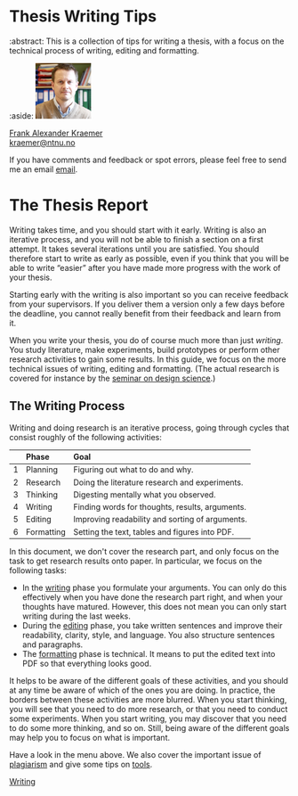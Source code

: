 # Thesis Writing Tips

:abstract: This is a collection of tips for writing a thesis, with a focus on the technical process of writing, editing and formatting.

:aside: <img src="figures/frank.jpg" width="100px"><p><a href="https://www.ntnu.edu/employees/kraemer">Frank Alexander Kraemer</a><br/><i class="far fa-envelope"></i> kraemer@ntnu.no</p> If you have comments and feedback or spot errors, please feel free to send me an email [email](mailto:kraemer@ntnu.no).

# The Thesis Report


Writing takes time, and you should start with it early. Writing is also an iterative process, and you will not be able to finish a section on a first attempt. It takes several iterations until you are satisfied. You should therefore start to write as early as possible, even if you think that you will be able to write “easier” after you have made more progress with the work of your thesis.

Starting early with the writing is also important so you can receive feedback from your supervisors. If you deliver them a version only a few days before the deadline, you cannot really benefit from their feedback and learn from it.

When you write your thesis, you do of course much more than just *writing*. You study literature, make experiments, build prototypes or perform other research activities to gain some results. In this guide, we focus on the more technical issues of writing, editing and formatting. (The actual research is covered for instance by the [seminar on design science](https://falkr.github.io/designscience/index.html).)

## The Writing Process

Writing and doing research is an iterative process, going through cycles that consist roughly of the following activities:

<table class="table">
<thead>
<tr class="header">
<th align="left"></th>
<th align="left">Phase</th>
<th align="left">Goal</th>
</tr>
</thead>
<tbody>
<tr class="odd">
<td align="left">1</td>
<td align="left">Planning</td>
<td align="left">Figuring out what to do and why.</td>
</tr>
<tr class="even">
<td align="left">2</td>
<td align="left">Research</td>
<td align="left">Doing the literature research and experiments.</td>
</tr>
<tr class="odd">
<td align="left">3</td>
<td align="left">Thinking</td>
<td align="left">Digesting mentally what you observed.</td>
</tr>
<tr class="even">
<td align="left">4</td>
<td align="left">Writing</td>
<td align="left">Finding words for thoughts, results, arguments.</td>
</tr>
<tr class="odd">
<td align="left">5</td>
<td align="left">Editing</td>
<td align="left">Improving readability and sorting of arguments.</td>
</tr>
<tr class="even">
<td align="left">6</td>
<td align="left">Formatting</td>
<td align="left">Setting the text, tables and figures into PDF.</td>
</tr>
</tbody>
</table>

In this document, we don't cover the research part, and only focus on the task to get research results onto paper. In particular, we focus on the following tasks:

  - In the [writing](writing.html) phase you formulate your arguments. You can only do this effectively when you have done the research part right, and when your thoughts have matured. However, this does not mean you can only start writing during the last weeks.
  - During the [editing](editing.html) phase, you take written sentences and improve their readability, clarity, style, and language. You also structure sentences and paragraphs.
  - The [formatting](formatting.html) phase is technical. It means to put the edited text into PDF so that everything looks good.

It helps to be aware of the different goals of these activities, and you should at any time be aware of which of the
ones you are doing. In practice, the borders between these activities are more blurred. When you start thinking, you will see that you need to do more research, or that you need to conduct some experiments. When you start writing, you may discover that you need to do some more thinking, and so on. Still, being aware of the different goals may help you to focus on what is important.

Have a look in the menu above. We also cover the important issue of [plagiarism](plagiarism.html) and give some tips on [tools](tools.html).

<a type="button" href="writing.html" class="btn btn-outline-secondary float-right">Writing <i class="fas fa-arrow-right"></i></a>